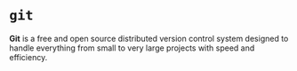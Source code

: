# `git`

**Git** is a free and open source distributed version control system designed to handle everything from small to very large projects with speed and efficiency.
